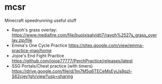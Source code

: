 # mcsr
Minecraft speedrunning useful stuff

- Rayoh's grass overlay: https://www.mediafire.com/file/buoixjsalyjdti7/rayoh%2527s_grass_overlay.zip/file
- Emma's One Cycle Practice https://sites.google.com/view/emma-practice-map/home
- Jojoe's End Fight Practice https://github.com/jojoe77777/PerchPractice/releases/latest
- SSG Portals/Chest practice (with timers) https://drive.google.com/file/d/1m7M5q6TECeMsEyiJs8qzl-S62cjev1gh/view?usp=sharing
